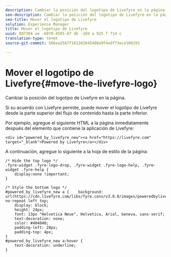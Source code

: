 ```yaml
---
description: Cambiar la posición del logotipo de Livefyre en la página.
seo-description: Cambiar la posición del logotipo de Livefyre en la página.
seo-title: Mover el logotipo de Livefyre
solution: Experience Manager
title: Mover el logotipo de Livefyre
uuid: 807304 ae -6070-4505-87 db -169 a 925 f 714 c
translation-type: tm+mt
source-git-commit: 566ea2587f101202045488e9f4edf73ece100293

---
```



# Mover el logotipo de Livefyre{#move-the-livefyre-logo}

Cambiar la posición del logotipo de Livefyre en la página.

Si su acuerdo con Livefyre permite, puede mover el logotipo de Livefyre desde la parte superior del flujo de contenido hasta la parte inferior.

Por ejemplo, agregue el siguiente HTML a la página inmediatamente después del elemento que contiene la aplicación de Livefyre:

```
<div id="powered_by_livefyre_new"><a href="https://livefyre.com" target="_blank">Powered by Livefyre</a></div>
```

A continuación, agregue lo siguiente a la hoja de estilo de la página:

```
/* Hide the top logo */ 
.fyre-widget .fyre-logo-drop, .fyre-widget .fyre-logo-help, .fyre-widget .fyre-help { 
    display:none !important; 
} 
  
/* Style the bottom logo */ 
#powered_by_livefyre_new a {    background: url(https://cdn.livefyre.com/libs/fyre.conv/v3.0.0/images/poweredbylivefyre.png) no-repeat left top; 
    display: block; 
    height: 24px; 
    font: 13px "Helvetica Neue", Helvetica, Arial, Geneva, sans-serif; 
    text-decoration: none; 
    color: #404040; 
    padding-left: 28px; 
    padding-top: 4px; 
} 
#powered_by_livefyre_new a:hover { 
    text-decoration: underline; 
}
```

